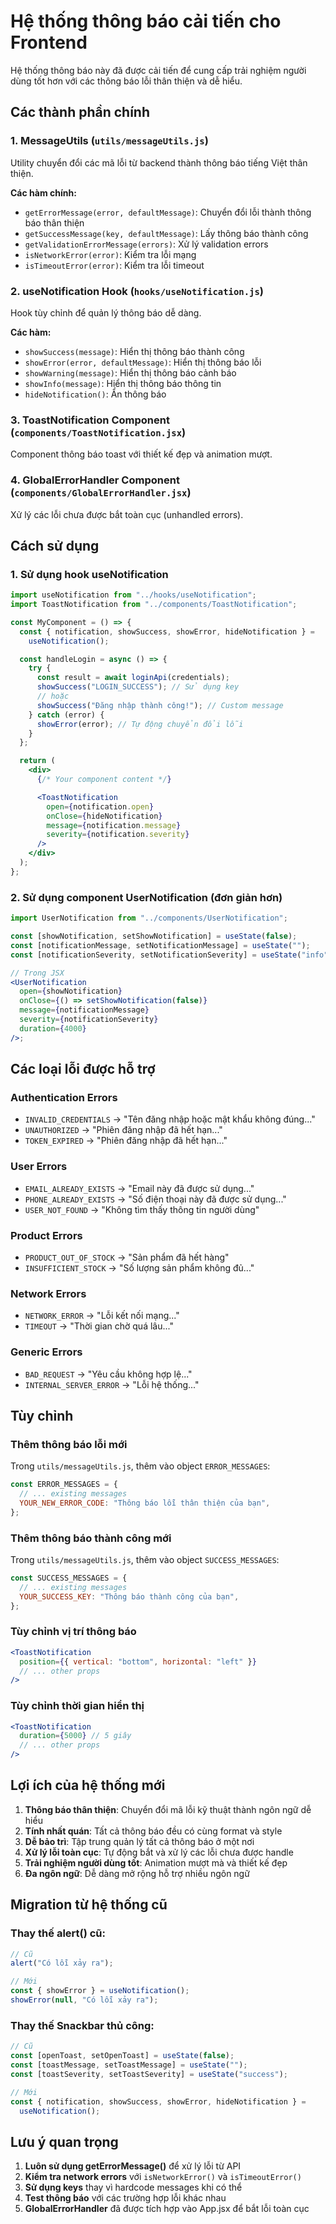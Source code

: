 # Hệ thống thông báo cải tiến cho Frontend

Hệ thống thông báo này đã được cải tiến để cung cấp trải nghiệm người dùng tốt hơn với các thông báo lỗi thân thiện và dễ hiểu.

## Các thành phần chính

### 1. MessageUtils (`utils/messageUtils.js`)

Utility chuyển đổi các mã lỗi từ backend thành thông báo tiếng Việt thân thiện.

**Các hàm chính:**

- `getErrorMessage(error, defaultMessage)`: Chuyển đổi lỗi thành thông báo thân thiện
- `getSuccessMessage(key, defaultMessage)`: Lấy thông báo thành công
- `getValidationErrorMessage(errors)`: Xử lý validation errors
- `isNetworkError(error)`: Kiểm tra lỗi mạng
- `isTimeoutError(error)`: Kiểm tra lỗi timeout

### 2. useNotification Hook (`hooks/useNotification.js`)

Hook tùy chỉnh để quản lý thông báo dễ dàng.

**Các hàm:**

- `showSuccess(message)`: Hiển thị thông báo thành công
- `showError(error, defaultMessage)`: Hiển thị thông báo lỗi
- `showWarning(message)`: Hiển thị thông báo cảnh báo
- `showInfo(message)`: Hiển thị thông báo thông tin
- `hideNotification()`: Ẩn thông báo

### 3. ToastNotification Component (`components/ToastNotification.jsx`)

Component thông báo toast với thiết kế đẹp và animation mượt.

### 4. GlobalErrorHandler Component (`components/GlobalErrorHandler.jsx`)

Xử lý các lỗi chưa được bắt toàn cục (unhandled errors).

## Cách sử dụng

### 1. Sử dụng hook useNotification

```jsx
import useNotification from "../hooks/useNotification";
import ToastNotification from "../components/ToastNotification";

const MyComponent = () => {
  const { notification, showSuccess, showError, hideNotification } =
    useNotification();

  const handleLogin = async () => {
    try {
      const result = await loginApi(credentials);
      showSuccess("LOGIN_SUCCESS"); // Sử dụng key
      // hoặc
      showSuccess("Đăng nhập thành công!"); // Custom message
    } catch (error) {
      showError(error); // Tự động chuyển đổi lỗi
    }
  };

  return (
    <div>
      {/* Your component content */}

      <ToastNotification
        open={notification.open}
        onClose={hideNotification}
        message={notification.message}
        severity={notification.severity}
      />
    </div>
  );
};
```

### 2. Sử dụng component UserNotification (đơn giản hơn)

```jsx
import UserNotification from "../components/UserNotification";

const [showNotification, setShowNotification] = useState(false);
const [notificationMessage, setNotificationMessage] = useState("");
const [notificationSeverity, setNotificationSeverity] = useState("info");

// Trong JSX
<UserNotification
  open={showNotification}
  onClose={() => setShowNotification(false)}
  message={notificationMessage}
  severity={notificationSeverity}
  duration={4000}
/>;
```

## Các loại lỗi được hỗ trợ

### Authentication Errors

- `INVALID_CREDENTIALS` → "Tên đăng nhập hoặc mật khẩu không đúng..."
- `UNAUTHORIZED` → "Phiên đăng nhập đã hết hạn..."
- `TOKEN_EXPIRED` → "Phiên đăng nhập đã hết hạn..."

### User Errors

- `EMAIL_ALREADY_EXISTS` → "Email này đã được sử dụng..."
- `PHONE_ALREADY_EXISTS` → "Số điện thoại này đã được sử dụng..."
- `USER_NOT_FOUND` → "Không tìm thấy thông tin người dùng"

### Product Errors

- `PRODUCT_OUT_OF_STOCK` → "Sản phẩm đã hết hàng"
- `INSUFFICIENT_STOCK` → "Số lượng sản phẩm không đủ..."

### Network Errors

- `NETWORK_ERROR` → "Lỗi kết nối mạng..."
- `TIMEOUT` → "Thời gian chờ quá lâu..."

### Generic Errors

- `BAD_REQUEST` → "Yêu cầu không hợp lệ..."
- `INTERNAL_SERVER_ERROR` → "Lỗi hệ thống..."

## Tùy chỉnh

### Thêm thông báo lỗi mới

Trong `utils/messageUtils.js`, thêm vào object `ERROR_MESSAGES`:

```javascript
const ERROR_MESSAGES = {
  // ... existing messages
  YOUR_NEW_ERROR_CODE: "Thông báo lỗi thân thiện của bạn",
};
```

### Thêm thông báo thành công mới

Trong `utils/messageUtils.js`, thêm vào object `SUCCESS_MESSAGES`:

```javascript
const SUCCESS_MESSAGES = {
  // ... existing messages
  YOUR_SUCCESS_KEY: "Thông báo thành công của bạn",
};
```

### Tùy chỉnh vị trí thông báo

```jsx
<ToastNotification
  position={{ vertical: "bottom", horizontal: "left" }}
  // ... other props
/>
```

### Tùy chỉnh thời gian hiển thị

```jsx
<ToastNotification
  duration={5000} // 5 giây
  // ... other props
/>
```

## Lợi ích của hệ thống mới

1. **Thông báo thân thiện**: Chuyển đổi mã lỗi kỹ thuật thành ngôn ngữ dễ hiểu
2. **Tính nhất quán**: Tất cả thông báo đều có cùng format và style
3. **Dễ bảo trì**: Tập trung quản lý tất cả thông báo ở một nơi
4. **Xử lý lỗi toàn cục**: Tự động bắt và xử lý các lỗi chưa được handle
5. **Trải nghiệm người dùng tốt**: Animation mượt mà và thiết kế đẹp
6. **Đa ngôn ngữ**: Dễ dàng mở rộng hỗ trợ nhiều ngôn ngữ

## Migration từ hệ thống cũ

### Thay thế alert() cũ:

```jsx
// Cũ
alert("Có lỗi xảy ra");

// Mới
const { showError } = useNotification();
showError(null, "Có lỗi xảy ra");
```

### Thay thế Snackbar thủ công:

```jsx
// Cũ
const [openToast, setOpenToast] = useState(false);
const [toastMessage, setToastMessage] = useState("");
const [toastSeverity, setToastSeverity] = useState("success");

// Mới
const { notification, showSuccess, showError, hideNotification } =
  useNotification();
```

## Lưu ý quan trọng

1. **Luôn sử dụng getErrorMessage()** để xử lý lỗi từ API
2. **Kiểm tra network errors** với `isNetworkError()` và `isTimeoutError()`
3. **Sử dụng keys** thay vì hardcode messages khi có thể
4. **Test thông báo** với các trường hợp lỗi khác nhau
5. **GlobalErrorHandler** đã được tích hợp vào App.jsx để bắt lỗi toàn cục
